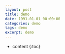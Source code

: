```yaml
---
layout: post
title: demo
date: 1991-01-01 00:00:00
categories: demo
tags: demo
excerpt: demo
---
```


* content
{:toc}